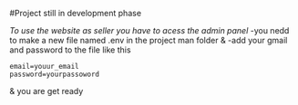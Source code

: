 #Project still in development phase

_To use the website as seller you have to acess the admin panel_
-you nedd to make a new file named .env in the project man folder &
-add your gmail and password to the file like this 
```
email=youur_email
password=yourpassoword
```
& you are get ready